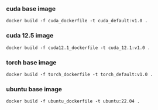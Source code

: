### cuda base image
```
docker build -f cuda_dockerfile -t cuda_default:v1.0 .
```
### cuda 12.5 image
```
docker build -f cuda12.1_dockerfile -t cuda_12.1:v1.0 .
```
### torch base image
```
docker build -f torch_dockerfile -t torch_default:v1.0 .
```
### ubuntu base image
```
docker build -f ubuntu_dockerfile -t ubuntu:22.04 .
```
